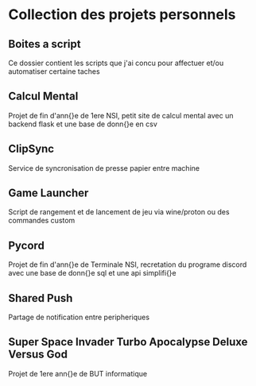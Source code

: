 # Collection des projets personnels

## Boites a script

Ce dossier contient les scripts que j'ai concu pour affectuer et/ou automatiser certaine taches

## Calcul Mental

Projet de fin d'ann{}e de 1ere NSI, petit site de calcul mental avec un backend flask et une base de donn{}e en csv

## ClipSync 

Service de syncronisation de presse papier entre machine

## Game Launcher

Script de rangement et de lancement de jeu via wine/proton ou des commandes custom

## Pycord

Projet de fin d'ann{}e de Terminale NSI, recretation du programe discord avec une base de donn{}e sql et une api simplifi{}e

## Shared Push

Partage de notification entre peripheriques

## Super Space Invader Turbo Apocalypse Deluxe Versus God

Projet de 1ere ann{}e de BUT informatique

